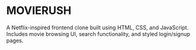 # MOVIERUSH
A Netflix-inspired frontend clone built using HTML, CSS, and JavaScript. Includes movie browsing UI, search functionality, and styled login/signup pages.
